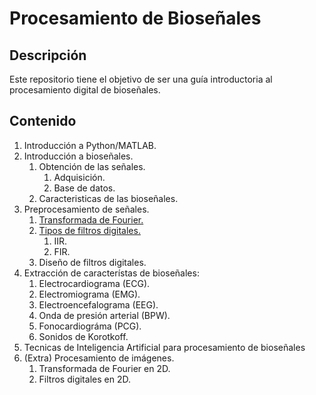 # Procesamiento de Bioseñales

## Descripción
Este repositorio tiene el objetivo de ser una guía introductoria al procesamiento digital de bioseñales.

## Contenido
1. Introducción a Python/MATLAB.
2. Introducción a bioseñales.
    1. Obtención de las señales.
        1. Adquisición.
        2. Base de datos.
    2. Caracteristicas de las bioseñales.
3. Preprocesamiento de señales.
    1. [Transformada de Fourier.](./3_prepocesamiento/1_transformada_fourier.ipynb)
    2. [Tipos de filtros digitales.](./3_prepocesamiento/2_filtros_digitales.ipynb)
        1. IIR.
        2. FIR.
    3. Diseño de filtros digitales.
4. Extracción de característas de bioseñales:
    1. Electrocardiograma (ECG).
    2. Electromiograma (EMG).
    3. Electroencefalograma (EEG).
    4. Onda de presión arterial (BPW).
    5. Fonocardiográma (PCG).
    6. Sonidos de Korotkoff.
5. Tecnicas de Inteligencia Artificial para procesamiento de bioseñales
6. (Extra) Procesamiento de imágenes.
    1. Transformada de Fourier en 2D.
    2. Filtros digitales en 2D.